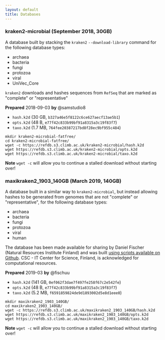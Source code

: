 ```yaml
---
layout: default
title: Databases
---
```


### kraken2-microbial (September 2018, 30GB)
A database built by stacking the `kraken2` `--download-library` command for the following database types:

* archaea
* bacteria
* fungi
* protozoa
* viral
* UniVec_Core

`kraken2` downloads and hashes sequences from `RefSeq` that are marked as "complete" or "representative"

**Prepared** 2018-09-03 **by** @samstudio8
* `hash.k2d` (30 GB, `b327a46e5f8122c6ce627aecf13ae5b1`)
* `opts.k2d` (48 B, `e77f42c833b99bf91a8315a3c19f83f7`)
* `taxo.k2d` (1.7 MB, `764fee20387217bd8f28ec9bf955c484`)

```
mkdir kraken2-microbial-fatfree/
cd kraken2-microbial-fatfree/
wget -c https://refdb.s3.climb.ac.uk/kraken2-microbial/hash.k2d
wget https://refdb.s3.climb.ac.uk/kraken2-microbial/opts.k2d
wget https://refdb.s3.climb.ac.uk/kraken2-microbial/taxo.k2d
```
**Note** `wget -c` will allow you to continue a stalled download without starting over!


### maxikraken2_1903_140GB (March 2019, 140GB)
A database built in a similar way to `kraken2-microbial`, but instead allowing hashes to be generated from genomes that are not "complete" or "representative", for the following database types:

* archaea
* bacteria
* fungi
* protozoa
* viral
* human

The database has been made available for sharing by Daniel Fischer (Natural Resources Institute Finland) and was built [using scripts available on Github](https://github.com/fischuu/Kraken_db_install_scripts).
CSC - IT Center for Science, Finland, is acknowledged for computational resources.

**Prepared** 2019-03 **by** @fischuu
* `hash.k2d` (141 GB, `0ef062f3dae7f497fe258f67c2e542fe`)
* `opts.k2d` (48 B, `e77f42c833b99bf91a8315a3c19f83f7`)
* `taxo.k2d` (5.2 MB, `f6591859824de9d1893002d5e8d1eee0`)

```
mkdir maxikraken2_1903_140GB/
cd maxikraken2_1903_140GB/
wget -c https://refdb.s3.climb.ac.uk/maxikraken2_1903_140GB/hash.k2d
wget https://refdb.s3.climb.ac.uk/maxikraken2_1903_140GB/opts.k2d
wget https://refdb.s3.climb.ac.uk/maxikraken2_1903_140GB/taxo.k2d
```
**Note** `wget -c` will allow you to continue a stalled download without starting over!
